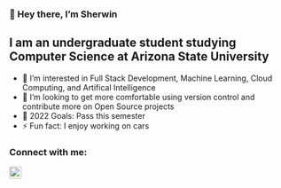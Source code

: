 ### 👋 Hey there, I’m Sherwin

## I am an undergraduate student studying Computer Science at Arizona State University
- 👀 I’m interested in Full Stack Development, Machine Learning, Cloud Computing, and Artifical Intelligence
- 💞️ I’m looking to get more comfortable using version control and contribute more on Open Source projects
- 🥅 2022 Goals: Pass this semester
- ⚡ Fun fact: I enjoy working on cars

### Connect with me:

[<img align="left" alt="codeSTACKr | LinkedIn" width="22px" src="https://cdn.jsdelivr.net/npm/simple-icons@v3/icons/linkedin.svg" />][linkedin]

[linkedin]: www.linkedin.com/in/sherwintzunigajr


<!---
sherwintzunigajr/sherwintzunigajr is a ✨ special ✨ repository because its `README.md` (this file) appears on your GitHub profile.
You can click the Preview link to take a look at your changes.
--->
